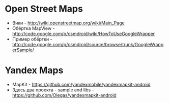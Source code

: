 # Open Street Maps #
  * Вики - http://wiki.openstreetmap.org/wiki/Main_Page
  * Обёртка MapView - http://code.google.com/p/osmdroid/wiki/HowToUseGoogleWrapper
  * Пример обёртки - http://code.google.com/p/osmdroid/source/browse/trunk/GoogleWrapperSample/


# Yandex Maps #
  * MapKit - https://github.com/yandexmobile/yandexmapkit-android
  * Здесь два проекта - sample and libs - https://github.com/Olegas/yandexmapkit-android